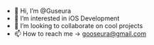 - 👋 Hi, I’m @Guseura
- 👀 I’m interested in iOS Development
- 💞️ I’m looking to collaborate on cool projects
- 📫 How to reach me -> gooseura@gmail.com
